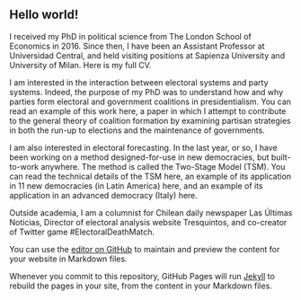 ## Hello world!

I received my PhD in political science from The London School of Economics in 2016. Since then, I have been an Assistant Professor at Universidad Central, and held visiting positions at Sapienza University and University of Milan. Here is my full CV.

I am interested in the interaction between electoral systems and party systems. Indeed, the purpose of my PhD was to understand how and why parties form electoral and government coalitions in presidentialism. You can read an example of this work here, a paper in which I attempt to contribute to the general theory of coalition formation by examining partisan strategies in both the run-up to elections and the maintenance of governments.

I am also interested in electoral forecasting. In the last year, or so, I have been working on a method designed-for-use in new democracies, but built-to-work anywhere. The method is called the Two-Stage Model (TSM). You can read the technical details of the TSM here, an example of its application in 11 new democracies (in Latin America) here, and an example of its application in an advanced democracy (Italy) here.

Outside academia, I am a columnist for Chilean daily newspaper Las Últimas Noticias, Director of electoral analysis website Tresquintos, and co-creator of Twitter game #ElectoralDeathMatch.

You can use the [editor on GitHub](https://github.com/kennethbunker/kennethbunker.github.io/edit/master/README.md) to maintain and preview the content for your website in Markdown files.

Whenever you commit to this repository, GitHub Pages will run [Jekyll](https://jekyllrb.com/) to rebuild the pages in your site, from the content in your Markdown files.
